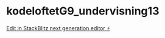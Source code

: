 # kodeloftetG9_undervisning13

[Edit in StackBlitz next generation editor ⚡️](https://stackblitz.com/~/github.com/JulieKodehode/kodeloftetG9_undervisning13)